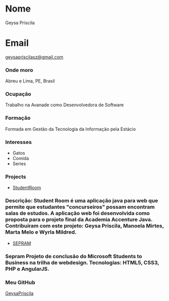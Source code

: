 # Nome
Geysa Priscila

# Email
geysapriscilasz@gmail.com

### Onde moro
Abreu e Lima, PE, Brasil

### Ocupação
Trabalho na Avanade como Desenvolvedora de Software

### Formação
Formada em Gestão da Tecnologia da Informação pela Estácio

### Interesses
- Gatos
- Comida
- Series


### Projects
- [StudentRoom](https://github.com/GeysaPriscila/StudentRoom) 
### Descrição: Student Room é uma aplicação java para web que permite que estudantes "concurseiros" possam encontram salas de estudos. A aplicação web foi desenvolvida como proposta para o projeto final da Academia Accenture Java. Contribuiram com este projeto: Geysa Priscila, Manoela Mirtes, Marta Melo e Wyrla Mildred.

- [SEPRAM](https://github.com/GeysaPriscila/SEPRAM) 
### Sepram Projeto de conclusão do Microsoft Students to Business na trilha de webdesign. Tecnologias: HTML5, CSS3, PHP e AngularJS.

### Meu GitHub
[GeysaPriscila](https://github.com/GeysaPriscila)